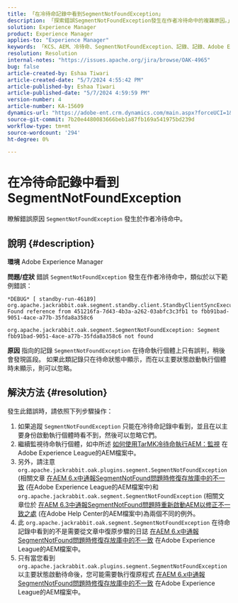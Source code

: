```yaml
---
title: 「在冷待命記錄中看到SegmentNotFoundException」
description: 「探索錯誤SegmentNotFoundException發生在作者冷待命中的複雜原因。」
solution: Experience Manager
product: Experience Manager
applies-to: "Experience Manager"
keywords: 「KCS、AEM、冷待命、SegmentNotFoundException、記錄、記錄、Adobe Experience Manager」
resolution: Resolution
internal-notes: "https://issues.apache.org/jira/browse/OAK-4965"
bug: false
article-created-by: Eshaa Tiwari
article-created-date: "5/7/2024 4:55:42 PM"
article-published-by: Eshaa Tiwari
article-published-date: "5/7/2024 4:59:59 PM"
version-number: 4
article-number: KA-15609
dynamics-url: "https://adobe-ent.crm.dynamics.com/main.aspx?forceUCI=1&pagetype=entityrecord&etn=knowledgearticle&id=a54c5aa3-920c-ef11-9f8a-6045bd006793"
source-git-commit: 7b20e4480083666beb1a87fb169a541975bd239d
workflow-type: tm+mt
source-wordcount: '294'
ht-degree: 0%

---
```


# 在冷待命記錄中看到SegmentNotFoundException


瞭解錯誤原因 `SegmentNotFoundException` 發生於作者冷待命中。

## 說明 {#description}


<b>環境</b>
Adobe Experience Manager

<b>問題/症狀</b>
錯誤 `SegmentNotFoundException` 發生在作者冷待命中，類似於以下範例錯誤：


```
*DEBUG* [ standby-run-46189]  org.apache.jackrabbit.oak.segment.standby.client.StandbyClientSyncExecution Found reference from 451216fa-7d43-4b3a-a262-03abfc3c3fb1 to fbb91bad-9051-4ace-a77b-35fda8a358c6

org.apache.jackrabbit.oak.segment.SegmentNotFoundException: Segment fbb91bad-9051-4ace-a77b-35fda8a358c6 not found
```


<b>原因</b>
指向的記錄 `SegmentNotFoundException` 在待命執行個體上只有誤判，稍後會發現區段。
如果此類記錄只在待命狀態中顯示，而在以主要狀態啟動執行個體時未顯示，則可以忽略。




## 解決方法 {#resolution}


發生此錯誤時，請依照下列步驟操作：

1. 如果追蹤 `SegmentNotFoundException` 只能在冷待命記錄中看到，並且在以主要身份啟動執行個體時看不到，然後可以忽略它們。
2. 繼續監視待命執行個體，如中所述 [如何使用TarMK冷待命執行AEM：監視](https://docs.adobe.com/content/help/en/experience-manager-65/deploying/deploying/tarmk-cold-standby.html#monitoring) 在Adobe Experience League的AEM檔案中。
3. 另外，請注意 `org.apache.jackrabbit.oak.plugins.segment.SegmentNotFoundException` (相關文章 [在AEM 6.x中通報SegmentNotFound問題時修復存放庫中的不一致](https://helpx.adobe.com/experience-manager/kb/fix-inconsistencies-in-the-repository-when-segmentnotfound-issue.html) (在Adobe Experience League的AEM檔案中)和 `org.apache.jackrabbit.oak.segment.SegmentNotFoundException` (相關文章位於 [在AEM 6.3中通報SegmentNotFound問題時重新啟動AEM以修正不一致之處](https://helpx.adobe.com/au/experience-manager/kb/fix-inconsistencies-by-restarting-AEM-when-segmentNotFound-issue-is-reported-in-AEM.html) (在Adobe Help Center的AEM檔案中)為兩個不同的例外。
4. 此 `org.apache.jackrabbit.oak.segment.SegmentNotFoundException` 在待命記錄中看到的不是需要從文章中復原步驟的日誌 [在AEM 6.x中通報SegmentNotFound問題時修復存放庫中的不一致](https://helpx.adobe.com/experience-manager/kb/fix-inconsistencies-in-the-repository-when-segmentnotfound-issue.html) 在Adobe Experience League的AEM檔案中。
5. 只有當您看到 `org.apache.jackrabbit.oak.plugins.segment.SegmentNotFoundException` 以主要狀態啟動待命後，您可能需要執行復原程式 [在AEM 6.x中通報SegmentNotFound問題時修復存放庫中的不一致](https://helpx.adobe.com/experience-manager/kb/fix-inconsistencies-in-the-repository-when-segmentnotfound-issue.html) 在Adobe Experience League的AEM檔案中。

